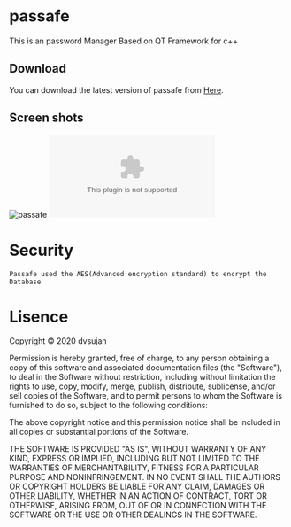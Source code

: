 # passafe
This is an password Manager Based on QT Framework for c++ 

## Download

You can download the latest version of passafe from [Here](https://github.com/dvsujan/passafe/releases).


## Screen shots 

![passafe](https://external-content.duckduckgo.com/iu/?u=http%3A%2F%2Fwww.passafe.nz%2Fapplication%2Ffiles%2F8914%2F8159%2F0427%2FPassafe-Fire-stop-collar.jpg&f=1&nofb=1)
![passafe](www.google.com)

# Security

    Passafe used the AES(Advanced encryption standard) to encrypt the Database

# Lisence

Copyright © 2020 dvsujan

Permission is hereby granted, free of charge, to any person obtaining a copy
of this software and associated documentation files (the "Software"), to deal
in the Software without restriction, including without limitation the rights
to use, copy, modify, merge, publish, distribute, sublicense, and/or sell
copies of the Software, and to permit persons to whom the Software is
furnished to do so, subject to the following conditions:

The above copyright notice and this permission notice shall be included in all
copies or substantial portions of the Software.

THE SOFTWARE IS PROVIDED "AS IS", WITHOUT WARRANTY OF ANY KIND, EXPRESS OR
IMPLIED, INCLUDING BUT NOT LIMITED TO THE WARRANTIES OF MERCHANTABILITY,
FITNESS FOR A PARTICULAR PURPOSE AND NONINFRINGEMENT. IN NO EVENT SHALL THE
AUTHORS OR COPYRIGHT HOLDERS BE LIABLE FOR ANY CLAIM, DAMAGES OR OTHER
LIABILITY, WHETHER IN AN ACTION OF CONTRACT, TORT OR OTHERWISE, ARISING FROM,
OUT OF OR IN CONNECTION WITH THE SOFTWARE OR THE USE OR OTHER DEALINGS IN THE
SOFTWARE.
